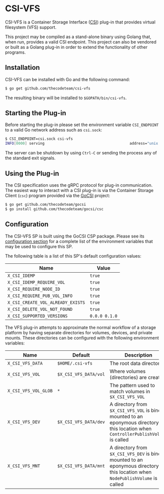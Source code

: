 # CSI-VFS
CSI-VFS is a Container Storage Interface
([CSI](https://github.com/container-storage-interface/spec)) plug-in
that provides virtual filesystem (VFS) support.

This project may be compiled as a stand-alone binary using Golang that,
when run, provides a valid CSI endpoint. This project can also be
vendored or built as a Golang plug-in in order to extend the functionality
of other programs.

## Installation
CSI-VFS can be installed with Go and the following command:

```bash
$ go get github.com/thecodeteam/csi-vfs
```

The resulting binary will be installed to `$GOPATH/bin/csi-vfs`.

## Starting the Plug-in
Before starting the plug-in please set the environment variable
`CSI_ENDPOINT` to a valid Go network address such as `csi.sock`:

```bash
$ CSI_ENDPOINT=csi.sock csi-vfs
INFO[0000] serving                                       address="unix://csi.sock" service=csi-vfs
```

The server can be shutdown by using `Ctrl-C` or sending the process
any of the standard exit signals.

## Using the Plug-in
The CSI specification uses the gRPC protocol for plug-in communication.
The easiest way to interact with a CSI plug-in is via the Container
Storage Client (`csc`) program provided via the
[GoCSI](https://github.com/thecodeteam/gocsi) project:

```bash
$ go get github.com/thecodeteam/gocsi
$ go install github.com/thecodeteam/gocsi/csc
```

## Configuration
The CSI-VFS SP is built using the GoCSI CSP package. Please
see its
[configuration section](https://github.com/thecodeteam/gocsi/tree/master/csp#configuration)
for a complete list of the environment variables that may be used to
configure this SP.

The following table is a list of this SP's default configuration values:

| Name | Value |
|------|---------|
| `X_CSI_IDEMP` | `true` |
| `X_CSI_IDEMP_REQUIRE_VOL` | `true` |
| `X_CSI_REQUIRE_NODE_ID` | `true` |
| `X_CSI_REQUIRE_PUB_VOL_INFO` | `true` |
| `X_CSI_CREATE_VOL_ALREADY_EXISTS` | `true` |
| `X_CSI_DELETE_VOL_NOT_FOUND` | `true` |
| `X_CSI_SUPPORTED_VERSIONS` | `0.0.0 0.1.0` |

The VFS plug-in attempts to approximate the normal workflow of a storage platform
by having separate directories for volumes, devices, and private mounts. These
directories can be configured with the following environment variables:

| Name | Default | Description |
|------|---------|-------------|
| `X_CSI_VFS_DATA` | `$HOME/.csi-vfs` | The root data directory |
| `X_CSI_VFS_VOL` | `$X_CSI_VFS_DATA/vol` | Where volumes (directories) are created |
| `X_CSI_VFS_VOL_GLOB` | `*` | The pattern used to match volumes in `$X_CSI_VFS_VOL` |
| `X_CSI_VFS_DEV` | `$X_CSI_VFS_DATA/dev` | A directory from `$X_CSI_VFS_VOL` is bind mounted to an eponymous directory in this location when `ControllerPublishVolume` is called |
| `X_CSI_VFS_MNT` | `$X_CSI_VFS_DATA/mnt` | A directory from `$X_CSI_VFS_DEV` is bind mounted to an eponymous directory in this location when `NodePublishVolume` is called |
